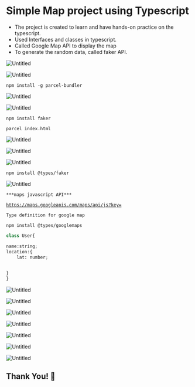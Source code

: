 # Simple Map project using Typescript

- The project is created to learn and have hands-on practice on the typescript.
- Used Interfaces and classes in typescript.
- Called Google Map API to display the map
- To generate the random data, called faker API.

![Untitled](Images/Untitled0.png)

![Untitled](Images/Untitled1.png)

`npm install -g parcel-bundler`

![Untitled](Images/Untitled2.png)

![Untitled](Images/Untitled3.png)

`npm install faker`

`parcel index.html`

![Untitled](Images/Untitled4.png)

![Untitled](Images/Untitled5.png)

![Untitled](Images/Untitled6.png)

`npm install @types/faker`

![Untitled](Images/Untitled7.png)

`***maps javascript API***` 

[`https://maps.googleapis.com/maps/api/js?key=`](https://maps.googleapis.com/maps/api/js?key=)

`Type definition for google map`

`npm install @types/googlemaps`

```python
class User{

name:string;
location:{
	lat: number;

	
}
}
```

![Untitled](Images/Untitled8.png)

![Untitled](Images/Untitled9.png)

![Untitled](Images/Untitled10.png)

![Untitled](Images/Untitled11.png)

![Untitled](Images/Untitled12.png)

![Untitled](Images/Untitled13.png)

![Untitled](Images/Untitled14.png)

## Thank You! 🙂

